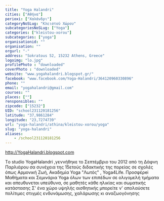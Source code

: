 ```yaml
---
title: "Yoga Halandri"
cities: ["Αθήνα"]
perioxi: ["Χαλάνδρι"]
categoryNoSLug: "Κλειστού Χώρου"
subcategoriesNoSLug: ["Yoga"]
categories: ["kleistou-xorou"]
subcategories: ["yoga"]
organisationid: ""
organisation: ""
orgurl: "-"
address: "Sokratous 52, 15232 Athens, Greece"
logoimg: "lo.jpg"
profilePhoto : "downloaded"
coverPhoto : "downloaded"
website: "www.yogahalandri.blogspot.gr/"
facebook: "www.facebook.com/Yoga-Halandri/364120960330896"
phone: ""
email: "yogahalandri@gmail.com"
courses: ""
places: [""]
rensponsibles: ""
zipcode: ["15232"]
UID: "school231120181256"
latitude: "37,9861284"
longitude: "23,7274739"
url: "yoga-halandri/athina/kleistou-xorou/yoga"
slug: "yoga-halandri"
aliases:
    - /school231120181256
---
```



http://YogaHalandri.blogspot.com

Tο studio YogaHalandri ,γεννήθηκε το Σεπτέμβριο του 2012 από τη Δάφνη Παρλιάρου σα συνέχεια της 15ετούς διδακτικής της πορείας σε σχολές όπως Αρμονική Ζωή, Ακαδημία Yoga &quot;Λωτός&quot; , Yoga4Life. Προσφέρei Μαθήματα και Σεμινάρια Yoga όλων των επιπέδων σε ολιγομελή τμήματα και απευθυνεται υπεύθυνα, σε μαθητές κάθε ηλικίας και σωματικής κατάστασης Σ&#39; ένα χώρο υψηλής αισθητικής μπορείτε ν&#39; απολαύσετε πολίτιμες στιγμές ενδυνάμωσης, χαλάρωσης κι αναζωογόνησης
